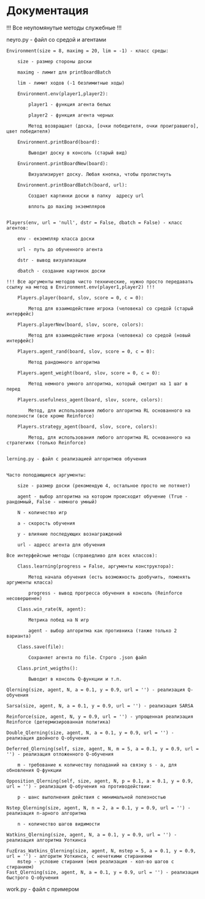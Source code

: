 # Документация

!!! Все неупомянутые методы служебные !!!

neyro.py - файл со средой и агентами


	Environment(size = 8, maximg = 20, lim = -1) - класс среды:
	
		size - размер стороны доски
	 
		maximg - лимит для printBoardBatch
	 
		lim - лимит ходов (-1 безлимитные ходы)
	 
		Environment.env(player1,player2):
	 
			player1 - функция агента белых
	  
			player2 - функция агента черных
	  
			Метод возвращает (доска, [очки победителя, очки проигравшего], цвет победителя)
	  
		Environment.printBoard(board):
	 
			Выводит доску в консоль (старый вид)
	  
		Environment.printBoardNew(board):
	 
			Визуализирует доску. Любая кнопка, чтобы пролистнуть
	  
		Environment.printBoardBatch(board, url):
	 
			Создает картинки доски в папку  адресу url
	  
			вплоть до maximg экземпляров
	  
	
	Players(env, url = 'null', dstr = False, dbatch = False) - класс агентов:
	
		env - екземпляр класса доски
	 
		url - путь до обученного агента
	 
		dstr - вывод визуализации
	 
		dbatch - создание картинок доски
	 
	!!! Все аргументы методов чисто технические, нужно просто передавать ссылку на метод в Environment.env(player1,player2) !!!
	
		Players.player(board, slov, score = 0, c = 0):
	 
			Метод для взаимодействие игрока (человека) со средой (старый интерфейс)
	  
		Players.playerNew(board, slov, score, colors):
	 
			Метод для взаимодействие игрока (человека) со средой (новый интерфейс)
	  
		Players.agent_rand(board, slov, score = 0, c = 0):
	 
			Метод рандомного алгоритма
	  
		Players.agent_weight(board, slov, score = 0, c = 0):
	 
			Метод немного умного алгоритма, который смотрит на 1 шаг в перед
	  
		Players.usefulness_agent(board, slov, score, colors):
	 
			Метод, для использования любого алгоритма RL основанного на полезности (все кроме Reinforce)
	  
		Players.strategy_agent(board, slov, score, colors):
	 
			Метод, для использования любого алгоритма RL основанного на стратегиях (только Reinforce)
	  
	
	lerning.py - файл с реализацией алгоритмов обучения
	
	
	Часто поподающиеся аргументы:
	
		size - размер доски (рекомендую 4, остальное просто не потянет)
	 
		agent - выбор алгоритма на котором происходит обучение (True - рандомный, False - немного умный)
	 
		N - количество игр
	 
		a - скорость обучения
	 
		y - влияние последующих вознаграждений
	 
		url - адресс агента для обучения
	 
	Все интерфейсные методы (справедливо для всех классов):
	
		Class.learning(progress = False, аргументы конструктора):
	 
			Метод начала обучения (есть возможность дообучить, поменять аргументы класса)
	  
			progress - вывод прогресса обучения в консоль (Reinforce несовершенен)
	  
		Class.win_rate(N, agent):
	 
			Метрика побед на N игр
	  
			agent - выбор алгоритма как противника (также только 2 варианта)
	  
		Class.save(file):
	 
			Сохраняет агента по file. Cтрого .json файл
	  
		Class.print_weigths():
	 
			Выводит в консоль Q-функции и т.п.
	  
	Qlerning(size, agent, N, a = 0.1, y = 0.9, url = '') - реализация Q-обучения
	
	Sarsa(size, agent, N, a = 0.1, y = 0.9, url = '') - реализация SARSA
	
	Reinforce(size, agent, N, y = 0.9, url = '') - упрощенная реализация Reinforce (детермизированная политика)
	
	Double_Qlerning(size, agent, N, a = 0.1, y = 0.9, url = '') - реализация двойного Q-обучения
	
	Deferred_Qlerning(self, size, agent, N, m = 5, a = 0.1, y = 0.9, url = '') - реализация отложенного Q-обучения
	
		m - требование к количеству попаданий на связку s - a, для обновления Q-функции
	 
	Opposition_Qlerning(self, size, agent, N, p = 0.1, a = 0.1, y = 0.9, url = '') - реализация Q-обучения на противодействии:
	
		p - шанс выполнения действия с минимальной полезностью
	 
	Nstep_Qlerning(size, agent, N, n = 2, a = 0.1, y = 0.9, url = '') - реализация n-арного алгоритма
	
		n - количество шагов видимости
	 
	Watkins_Qlerning(size, agent, N, a = 0.1, y = 0.9, url = '') - реализация алгоритма Уоткинса
	
	FuzEras_Watkins_Qlerning(size, agent, N, mstep = 5, a = 0.1, y = 0.9, url = '') - алгоритм Уоткинса, с нечеткими стираниями
		mstep - условие стирания (моя реализация - кол-во шагов с стиранием)
	Fast_Qlerning(size, agent, N, a = 0.1, y = 0.9, url = '') - реализация быстрого Q-обучения

work.py - файл с примером
